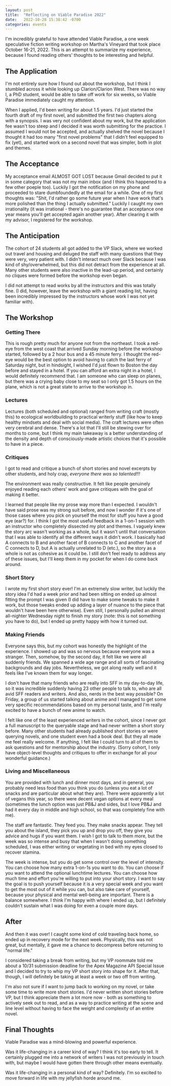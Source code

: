 ```yaml
---
layout: post
title:  "Reflecting on Viable Paradise 2022"
date:   2022-10-28 15:38:42 -0700
categories: events
---
```


I'm incredibly grateful to have attended Viable Paradise, a one week speculative fiction writing workshop on Martha's Vineyard that took place October 16-21, 2022. This is an attempt to summarize my experience, because I found reading others' thoughts to be interesting and helpful.

## The Application

I'm not entirely sure how I found out about the workshop, but I think I stumbled across it while looking up Clarion/Clarion West. There was no way I, a PhD student, would be able to take off work for six weeks, so Viable Paradise immediately caught my attention.

When I applied, I'd been writing for about 1.5 years. I'd just started the fourth draft of my first novel, and submitted the first two chapters along with a synopsis. I was very not confident about my work, but the application fee wasn't too steep and I decided it was worth submitting for the practice. I assumed I would not be accepted, and actually shelved the novel because I thought it had too many "first novel problems" that I didn't feel equipped to fix (yet), and started work on a second novel that was simpler, both in plot and themes.

## The Acceptance

My acceptance email ALMOST GOT LOST because Gmail decided to put it in some category that was not my main inbox (and I think this happened to a few other poeple too). Luckily I got the notification on my phone and proceeded to stare dumbfoundedly at the email for a while. One of my first thoughts was: "Shit, I'd rather go some future year when I have work that's more polished than the thing I actually submitted." Luckily I caught my own irrationality (it was irrational - there's no guarantee that an acceptance one year means you'll get accepted again another year). After clearing it with my advisor, I registered for the workshop.

## The Anticipation

The cohort of 24 students all got added to the VP Slack, where we worked out travel and housing and deluged the staff with many questions that they were very, very patient with. I didn't interact much over Slack because I was kind of shy/overwhelmed, but this did not detract from the experience at all. Many other students were also inactive in the lead-up period, and certainly no cliques were formed before the workshop even began.

I did not attempt to read works by all the instructors and this was totally fine. (I did, however, leave the workshop with a giant reading list, having been incredibly impressed by the instructors whose work I was not yet familiar with).

## The Workshop

### Getting There

This is rough pretty much for anyone not from the northeast. I took a red-eye from the west coast that arrived Sunday morning before the workshop started, followed by a 2 hour bus and a 45 minute ferry. I thought the red-eye would be the best option to avoid having to catch the last ferry of Saturday night, but in hindsight, I wished I'd just flown to Boston the day before and stayed in a hotel. If you can afford an extra night in a hotel, I would definitely recommend that. I am someone who can sleep on planes, but there was a crying baby close to my seat so I only got 1.5 hours on the plane, which is not a great state to arrive to the workshop in.

### Lectures

Lectures (both scheduled and optional) ranged from writing craft (mostly this) to ecological worldbuilding to practical writerly stuff (like how to keep healthy mindsets and deal with social media). The craft lectures were often very cerebral and dense. There's a lot that I'll still be stewing over for months to come, but I think my main takeaway is a better understanding of the density and depth of consciously-made artistic choices that it's possible to have in a piece.

### Critiques

I got to read and critique a bunch of short stories and novel excerpts by other students, and holy crap, *everyone there was so talented!!!*

The environment was really constructive. It felt like people genuinely enjoyed reading each others' work and gave critiques with the goal of making it better.

I learned that people like my prose way more than I expected. I wouldn't have said prose was my strong suit before, and now I wonder if it's one of those cases where you pick on yourself the most for stuff you have a good eye (ear?) for. I think I got the most useful feedback in a 1-on-1 session with an instructor who completely dissected my plot and themes. I vaguely knew the story arc wasn't working as a whole, but it wasn't until that conversation that I was able to identify all the different ways it didn't work. I basically had A connects to B and another facet of B connects to C and another facet of C connects to D, but A is actually unrelated to D (etc.), so the story as a whole is not as cohesive as it could be. I still don't feel ready to address any of these issues, but I'll keep them in my pocket for when I do come back around.

### Short Story

I wrote my first short story ever! I'm an extremely slow writer, but luckily the story idea I'd had a week prior and had been sitting on ended up almost fitting the prompt I was given (I did have to make some tweaks to make it work, but those tweaks ended up adding a layer of nuance to the piece that wouldn't have been here otherwise). Even still, I personally pulled an almost all-nighter Wednesday night to finish my story (note: this is not something you have to do), but I ended up pretty happy with how it turned out.

### Making Friends

Everyone says this, but my cohort was honestly the highlight of the experience. I showed up and was so nervous because everyone was a stranger. Then, somehow, by the second day, it felt like we were all suddenly friends. We spanned a wide age range and all sorts of fascinating backgrounds and day jobs. Nevertheless, we got along really well and it feels like I've known them for way longer.

I don't have that many friends who are really into SFF in my day-to-day life, so it was incredible suddenly having 23 other people to talk to, who are all avid SFF readers and writers. And also, nerds in the best way possible? On Friday, a group of us started talking about anime and I managed to get some very specific recommendations based on my personal taste, and I'm really excited to have a bunch of new anime to watch.

I felt like one of the least experienced writers in the cohort, since I never got a full manuscript to the queryable stage and had never written a short story before. Many other students had already published short stories or were querying novels, and one student even had a book deal. But they all made me feel really welcome. If anything, I felt like I could turn to all of them to ask questions and for mentorship about the industry. (Sorry cohort, I only have object-level thoughts and critiques to offer in exchange for all your wonderful guidance.)

### Living and Miscellaneous

You are provided with lunch and dinner most days, and in general, you probably need less food than you think you do (unless you eat a lot of snacks and are particular about what they are). There were apparently a lot of vegans this year, so there were decent vegan options at every meal (sometimes the lunch option was just PB&J and sides, but I love PB&J and had it every day in middle and high school, so that was completely fine with me).

The staff are fantastic. They feed you. They make snacks appear. They tell you about the island, they pick you up and drop you off, they give you advice and hugs if you want them. I wish I got to talk to them more, but the week was so intense and busy that when I wasn't doing something scheduled, I was either writing or vegetating in bed with my eyes closed to recover stamina.

The week is intense, but you do get some control over the level of intensity. You can choose how many extra 1-on-1s you want to do. You can choose if you want to attend the optional lunchtime lectures. You can choose how much time and effort you're willing to put into your short story. I want to say the goal is to push yourself because it is a very special week and you want to get the most out of it while you can, but also take care of yourself, because your physical and mental well-being are important. There is a balance somewhere. I think I'm happy with where I ended up, but I definitely couldn't sustain what I was doing for even a couple more days.

## After

And then it was over! I caught some kind of cold traveling back home, so ended up in recovery mode for the next week. Physically, this was not great, but mentally, it gave me a chance to decompress before returning to "normal life."

I considered taking a break from writing, but my VP roommate told me about a 10/31 submission deadline for the Apex Magazine API Special Issue and I decided to try to whip my VP short story into shape for it. After that, though, I will definitely be taking at least a week or two off from writing.

I'm also not sure if I want to jump back to working on my novel, or take some time to write more short stories. I'd never written short stories before VP, but I think appreciate them a lot more now - both as something to actively seek out to read, and as a way to practice writing at the scene and line level without having to face the weight and complexity of an entire novel.

## Final Thoughts

Viable Paradise was a mind-blowing and powerful experience.

Was it life-changing in a career kind of way? I think it's too early to tell. It certainly plugged me into a network of writers I was not previously in touch with, but maybe I would have gotten there through other means eventually.

Was it life-changing in a personal kind of way? Definitely. I'm so excited to move forward in life with my jellyfish horde around me.